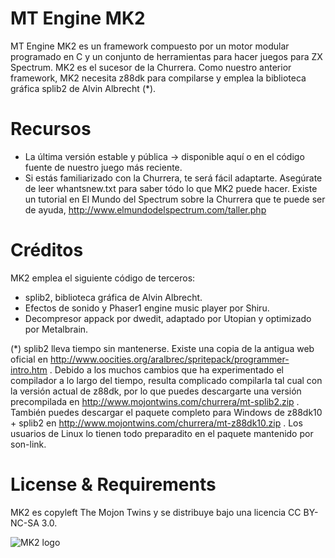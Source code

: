 MT Engine MK2
=============

MT Engine MK2 es un framework compuesto por un motor modular programado en C y un conjunto de herramientas para hacer juegos para ZX Spectrum. MK2 es el sucesor de la Churrera. Como nuestro anterior framework, MK2 necesita z88dk para compilarse y emplea la biblioteca gráfica splib2 de Alvin Albrecht (*).

Recursos
========

* La última versión estable y pública -> disponible aquí o en el código fuente de nuestro juego más reciente.
* Si estás familiarizado con la Churrera, te será fácil adaptarte. Asegúrate de leer whantsnew.txt para saber tódo lo que MK2 puede hacer. Existe un tutorial en El Mundo del Spectrum sobre la Churrera que te puede ser de ayuda, http://www.elmundodelspectrum.com/taller.php

Créditos
========

MK2 emplea el siguiente código de terceros:

* splib2, biblioteca gráfica de Alvin Albrecht.
* Efectos de sonido y Phaser1 engine music player por Shiru.
* Decompresor appack por dwedit, adaptado por Utopian y optimizado por Metalbrain.

(*) splib2 lleva tiempo sin mantenerse. Existe una copia de la antigua web oficial en http://www.oocities.org/aralbrec/spritepack/programmer-intro.htm . Debido a los muchos cambios que ha experimentado el compilador a lo largo del tiempo, resulta complicado compilarla tal cual con la versión actual de z88dk, por lo que puedes descargarte una versión precompilada en http://www.mojontwins.com/churrera/mt-splib2.zip . También puedes descargar el paquete completo para Windows de z88dk10 + splib2 en http://www.mojontwins.com/churrera/mt-z88dk10.zip . Los usuarios de Linux lo tienen todo preparadito en el paquete mantenido por son-link.

License & Requirements
======================

MK2 es copyleft The Mojon Twins y se distribuye bajo una licencia CC BY-NC-SA 3.0.

![MK2 logo](https://raw.githubusercontent.com/mojontwins/MK2/master/mk2_logo.png)
